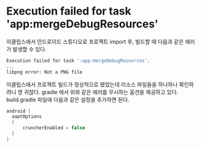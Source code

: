 # Execution failed for task 'app:mergeDebugResources'
이클립스에서 안드로이드 스튜디오로 프로젝트 import 후, 빌드할 때 다음과 같은 에러가 발생할 수 있다.
```sh
Execution failed for task ':app:mergeDebugResources'.
...
libpng error: Not a PNG file
```
이클립스에서 프로젝트 빌드가 정상적으로 됐었는데 리소스 파일들을 하나하나 확인하려니 영 귀찮다.
gradle 에서 위와 같은 에러를 무시하는 옵션을 제공하고 있다.
build.gradle 파일에 다음과 같은 설정을 추가하면 된다.
```groovy
android {
  aaptOptions
  {
      cruncherEnabled = false
  }
}
```
